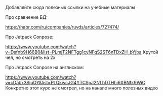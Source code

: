 Добавляйте сюда полезнык ссылки на учебные материалы

Про сравнение БД:

https://habr.com/ru/companies/ruvds/articles/727474/

Про Jetpack Conpose:

https://www.youtube.com/watch?v=Dsfnb9H66B0&list=PLmjT2NFTgg1cyNFqS2ST6nTDxZH_bYjba Крутой чел, но смотреть на 2x

Про Jetpack Conpose на англиском:

https://www.youtube.com/watch?v=cDabx3SjuOY&list=PLQkwcJG4YTCSpJ2NLhDTHhi6XBNfk9WiC Конкретно этот курс не смотрел, но на канале много полезных видео 

